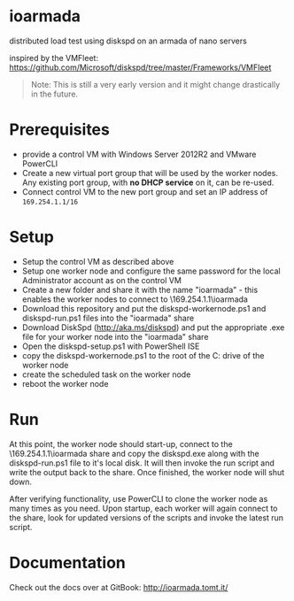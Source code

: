 # ioarmada
distributed load test using diskspd on an armada of nano servers

inspired by the VMFleet: https://github.com/Microsoft/diskspd/tree/master/Frameworks/VMFleet

> Note: This is still a very early version and it might change drastically in the future.

# Prerequisites
* provide a control VM with Windows Server 2012R2 and VMware PowerCLI
* Create a new virtual port group that will be used by the worker nodes. Any existing port group, with **no DHCP service** on it, can be re-used.
* Connect control VM to the new port group and set an IP address of `169.254.1.1/16`

# Setup
* Setup the control VM as described above
* Setup one worker node and configure the same password for the local Administrator account as on the control VM
* Create a new folder and share it with the name "ioarmada" - this enables the worker nodes to connect to \\169.254.1.1\ioarmada
* Download this repository and put the diskspd-workernode.ps1 and diskspd-run.ps1 files into the "ioarmada" share 
* Download DiskSpd (http://aka.ms/diskspd) and put the appropriate .exe file for your worker node into the "ioarmada" share
* Open the diskspd-setup.ps1 with PowerShell ISE 
*  copy the diskspd-workernode.ps1 to the root of the C: drive of the worker node
*  create the scheduled task on the worker node
*  reboot the worker node

# Run
At this point, the worker node should start-up, connect to the \\169.254.1.1\ioarmada share and copy the diskspd.exe along with the diskspd-run.ps1 file to it's local disk.
It will then invoke the run script and write the output back to the share. Once finished, the worker node will shut down.

After verifying functionality, use PowerCLI to clone the worker node as many times as you need. Upon startup, each worker will again connect to the share, look for updated versions of the scripts and invoke the latest run script.

# Documentation
Check out the docs over at GitBook: http://ioarmada.tomt.it/
